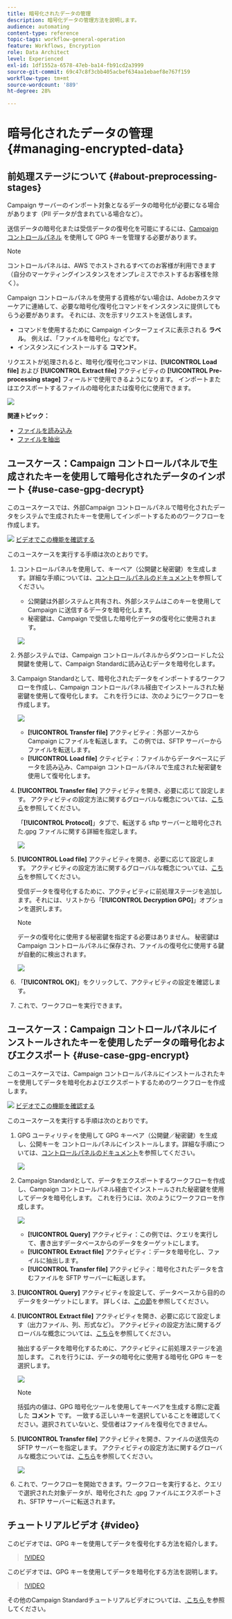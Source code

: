 ```yaml
---
title: 暗号化されたデータの管理
description: 暗号化データの管理方法を説明します。
audience: automating
content-type: reference
topic-tags: workflow-general-operation
feature: Workflows, Encryption
role: Data Architect
level: Experienced
exl-id: 1df1552a-6578-47eb-ba14-fb91cd2a3999
source-git-commit: 69c47c8f3cbb405acbef634aa1ebaef8e767f159
workflow-type: tm+mt
source-wordcount: '889'
ht-degree: 28%

---
```


# 暗号化されたデータの管理 {#managing-encrypted-data}

## 前処理ステージについて {#about-preprocessing-stages}

Campaign サーバーのインポート対象となるデータの暗号化が必要になる場合があります（PII データが含まれている場合など）。

送信データの暗号化または受信データの復号化を可能にするには、[Campaign コントロールパネル](https://experienceleague.adobe.com/docs/control-panel/using/instances-settings/gpg-keys-management.html?lang=ja) を使用して GPG キーを管理する必要があります。

>[!NOTE]
>
>コントロールパネルは、AWS でホストされるすべてのお客様が利用できます（自分のマーケティングインスタンスをオンプレミスでホストするお客様を除く）。

Campaign コントロールパネルを使用する資格がない場合は、Adobeカスタマーケアに連絡して、必要な暗号化/復号化コマンドをインスタンスに提供してもらう必要があります。 それには、次を示すリクエストを送信します。

* コマンドを使用するために Campaign インターフェイスに表示される **ラベル**。 例えば、「ファイルを暗号化」などです。
* インスタンスにインストールする **コマンド**。

リクエストが処理されると、暗号化/復号化コマンドは、**[!UICONTROL Load file]** および **[!UICONTROL Extract file]** アクティビティの **[!UICONTROL Pre-processing stage]** フィールドで使用できるようになります。 インポートまたはエクスポートするファイルの暗号化または復号化に使用できます。

![](assets/preprocessing-encryption.png)

**関連トピック：**

* [ファイルを読み込み](../../automating/using/load-file.md)
* [ファイルを抽出](../../automating/using/extract-file.md)

## ユースケース：Campaign コントロールパネルで生成されたキーを使用して暗号化されたデータのインポート {#use-case-gpg-decrypt}

このユースケースでは、外部Campaign コントロールパネルで暗号化されたデータをシステムで生成されたキーを使用してインポートするためのワークフローを作成します。

![](assets/do-not-localize/how-to-video.png) [ビデオでこの機能を確認する](#video)

このユースケースを実行する手順は次のとおりです。

1. コントロールパネルを使用して、キーペア（公開鍵と秘密鍵）を生成します。詳細な手順については、[コントロールパネルのドキュメント](https://experienceleague.adobe.com/docs/control-panel/using/instances-settings/gpg-keys-management.html?lang=ja#decrypting-data)を参照してください。

   * 公開鍵は外部システムと共有され、外部システムはこのキーを使用して Campaign に送信するデータを暗号化します。
   * 秘密鍵は、Campaign で受信した暗号化データの復号化に使用されます。

   ![](assets/gpg_generate.png)

1. 外部システムでは、Campaign コントロールパネルからダウンロードした公開鍵を使用して、Campaign Standardに読み込むデータを暗号化します。

1. Campaign Standardとして、暗号化されたデータをインポートするワークフローを作成し、Campaign コントロールパネル経由でインストールされた秘密鍵を使用して復号化します。 これを行うには、次のようにワークフローを作成します。

   ![](assets/gpg_workflow.png)

   * **[!UICONTROL Transfer file]** アクティビティ：外部ソースから Campaign にファイルを転送します。 この例では、SFTP サーバーからファイルを転送します。
   * **[!UICONTROL Load file]** クティビティ：ファイルからデータベースにデータを読み込み、Campaign コントロールパネルで生成された秘密鍵を使用して復号化します。

1. **[!UICONTROL Transfer file]** アクティビティを開き、必要に応じて設定します。 アクティビティの設定方法に関するグローバルな概念については、[こちら](../../automating/using/load-file.md)を参照してください。

   「**[!UICONTROL Protocol]**」タブで、転送する sftp サーバーと暗号化された.gpg ファイルに関する詳細を指定します。

   ![](assets/gpg_transfer.png)

1. **[!UICONTROL Load file]** アクティビティを開き、必要に応じて設定します。 アクティビティの設定方法に関するグローバルな概念については、[こちら](../../automating/using/load-file.md)を参照してください。

   受信データを復号化するために、アクティビティに前処理ステージを追加します。それには、リストから「**[!UICONTROL Decryption GPG]**」オプションを選択します。

   >[!NOTE]
   >
   >データの復号化に使用する秘密鍵を指定する必要はありません。 秘密鍵はCampaign コントロールパネルに保存され、ファイルの復号化に使用する鍵が自動的に検出されます。

   ![](assets/gpg_load.png)

1. 「**[!UICONTROL OK]**」をクリックして、アクティビティの設定を確認します。

1. これで、ワークフローを実行できます。

## ユースケース：Campaign コントロールパネルにインストールされたキーを使用したデータの暗号化およびエクスポート {#use-case-gpg-encrypt}

このユースケースでは、Campaign コントロールパネルにインストールされたキーを使用してデータを暗号化およびエクスポートするためのワークフローを作成します。

![](assets/do-not-localize/how-to-video.png) [ビデオでこの機能を確認する](#video)

このユースケースを実行する手順は次のとおりです。

1. GPG ユーティリティを使用して GPG キーペア（公開鍵／秘密鍵）を生成し、公開キーを コントロールパネルにインストールします。詳細な手順については、[コントロールパネルのドキュメント](https://experienceleague.adobe.com/docs/control-panel/using/instances-settings/gpg-keys-management.html?lang=ja#encrypting-data)を参照してください。

   ![](assets/gpg_install.png)

1. Campaign Standardとして、データをエクスポートするワークフローを作成し、Campaign コントロールパネル経由でインストールされた秘密鍵を使用してデータを暗号化します。 これを行うには、次のようにワークフローを作成します。

   ![](assets/gpg-workflow-export.png)

   * **[!UICONTROL Query]** アクティビティ：この例では、クエリを実行して、書き出すデータベースからのデータをターゲットにします。
   * **[!UICONTROL Extract file]** アクティビティ：データを暗号化し、ファイルに抽出します。
   * **[!UICONTROL Transfer file]** アクティビティ：暗号化されたデータを含むファイルを SFTP サーバーに転送します。

1. **[!UICONTROL Query]** アクティビティを設定して、データベースから目的のデータをターゲットにします。 詳しくは、[この節](../../automating/using/query.md)を参照してください。

1. **[!UICONTROL Extract file]** アクティビティを開き、必要に応じて設定します（出力ファイル、列、形式など）。 アクティビティの設定方法に関するグローバルな概念については、[こちら](../../automating/using/extract-file.md)を参照してください。

   抽出するデータを暗号化するために、アクティビティに前処理ステージを追加します。 これを行うには、データの暗号化に使用する暗号化 GPG キーを選択します。

   ![](assets/gpg-extract-stage.png)

   >[!NOTE]
   >
   >括弧内の値は、GPG 暗号化ツールを使用してキーペアを生成する際に定義した **コメント** です。 一致する正しいキーを選択していることを確認してください。選択されていないと、受信者はファイルを復号化できません。

1. **[!UICONTROL Transfer file]** アクティビティを開き、ファイルの送信先の SFTP サーバーを指定します。 アクティビティの設定方法に関するグローバルな概念については、[こちら](../../automating/using/transfer-file.md)を参照してください。

   ![](assets/gpg-transfer-encrypt.png)

1. これで、ワークフローを開始できます。ワークフローを実行すると、クエリで選択された対象データが、暗号化された .gpg ファイルにエクスポートされ、SFTP サーバーに転送されます。

## チュートリアルビデオ {#video}

このビデオでは、GPG キーを使用してデータを復号化する方法を紹介します。

>[!VIDEO](https://video.tv.adobe.com/v/41350?quality=12&captions=jpn)

このビデオでは、GPG キーを使用してデータを暗号化する方法を説明します。

>[!VIDEO](https://video.tv.adobe.com/v/41336?quality=12&captions=jpn)

その他のCampaign Standardチュートリアルビデオについては、[ こちら ](https://experienceleague.adobe.com/docs/campaign-standard-learn/tutorials/overview.html?lang=ja) を参照してください。

